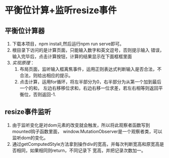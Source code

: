 # 平衡位计算+监听resize事件

## 平衡位计算器

1. 下载本项目，npm install,然后运行npm run serve即可。
2. 根目录下访问的是计算页面，只能输入数字和英文逗号，否则提示输入
    错误，输入完毕后，点击计算按钮，计算的结果显示在下面框框里面
3. *实现原理*：
    1. 布局页面，监听输入框离焦事件，运用正则表达式判断输入是否合法，不合法，则给出相应的提示。
    2. 点击计算，运用for循环，将左半部分为0，右半部分为从第一个加到最后一个的和，
    左边右移移位求和，右边右移一位求差，若左右相等则返回平衡位，否则返回-1.
## resize事件监听
1. 由于监听变化是对dom元素的改变就会触发，所以将此观察者函数写到mounted钩子函数里面，
window.MutationObserver是一个观察者类，可以监听dom的变化。
2. 通过getComputedStyle方法拿到操作div的宽高，并每次判断宽高和原宽高是否相同，如果相同则return，不同记录下
宽高，并把记录次数加一。
    
